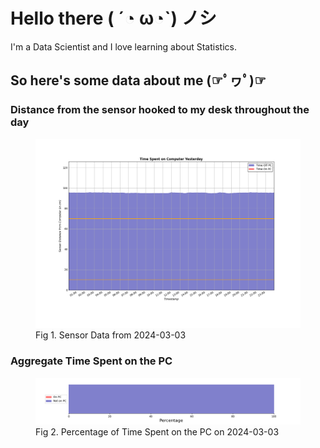 
# Hello there ( ´◔ ω◔`) ノシ

I'm a Data Scientist and I love learning about Statistics.

## So here's some data about me (☞ﾟヮﾟ)☞


### Distance from the sensor hooked to my desk throughout the day
<figure>
  <picture>
    <source media="(prefers-color-scheme: dark)" srcset="Pi/readme/graphs/lineplot/dark-plot-2024-03-03.png">
    <source media="(prefers-color-scheme: light)" srcset="Pi/readme/graphs/lineplot/light-plot-2024-03-03.png">
    <img alt="Shows a black logo in light color mode and a white one in dark color mode." src="Pi/readme/graphs/lineplot/light-plot-2024-03-03.png">
  </picture>
  <figcaption>Fig 1. Sensor Data from 2024-03-03</figcaption>
</figure>



### Aggregate Time Spent on the PC
<figure>
  <picture>
    <source media="(prefers-color-scheme: dark)" srcset="Pi/readme/graphs/barplot/dark-plot-2024-03-03.png">
    <source media="(prefers-color-scheme: light)" srcset="Pi/readme/graphs/barplot/light-plot-2024-03-03.png">
    <img alt="Shows a black logo in light color mode and a white one in dark color mode." src="Pi/readme/graphs/barplot/light-plot-2024-03-03.png">
  </picture>
  <figcaption>Fig 2. Percentage of Time Spent on the PC on 2024-03-03</figcaption>
</figure>
